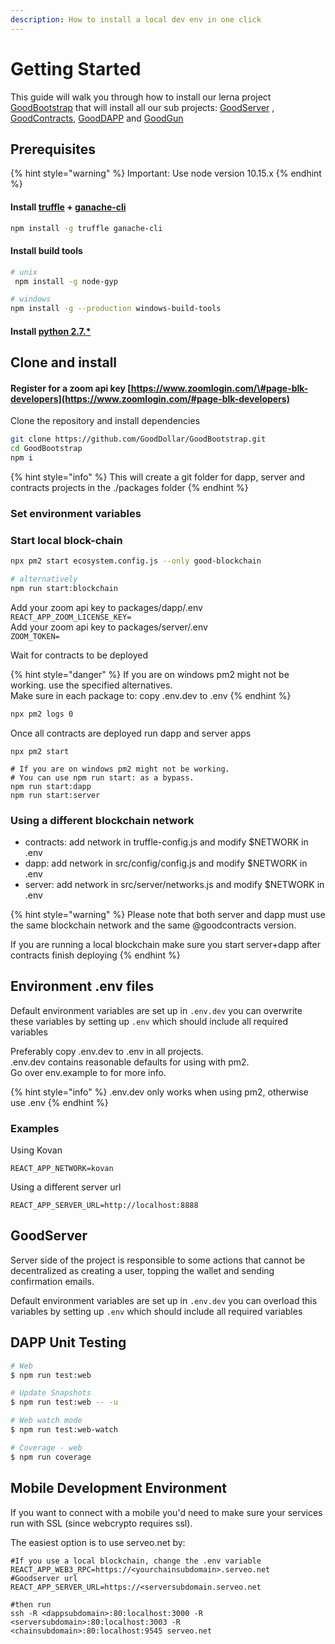 ```yaml
---
description: How to install a local dev env in one click
---
```


# Getting Started

This guide will walk you through how to install our lerna project [GoodBootstrap](https://github.com/GoodDollar/GoodBootstrap) that will install all our sub projects: [GoodServer](https://github.com/GoodDollar/GoodServer) , [​](https://github.com/GoodDollar/GoodContracts)  [GoodContracts](https://github.com/GoodDollar/GoodContracts), [GoodDAPP](https://github.com/GoodDollar/GoodDAPP) and [GoodGun](https://github.com/GoodDollar/GoodGun)

## Prerequisites

{% hint style="warning" %}
Important: Use node version 10.15.x
{% endhint %}

#### Install [truffle](https://truffleframework.com/truffle) + [ganache-cli](https://truffleframework.com/ganache)

```bash
npm install -g truffle ganache-cli 
```

#### Install build tools

```bash
# unix
 npm install -g node-gyp

# windows
npm install -g --production windows-build-tools
```

#### Install [python 2.7.\*](https://www.python.org/download/releases/2.7/)

## Clone and install

#### Register for a zoom api key [https://www.zoomlogin.com/\#page-blk-developers](https://www.zoomlogin.com/#page-blk-developers)

Clone the repository and install dependencies

```bash
git clone https://github.com/GoodDollar/GoodBootstrap.git
cd GoodBootstrap
npm i
```

{% hint style="info" %}
This will create a git folder for dapp, server and contracts projects in the ./packages folder
{% endhint %}

### Set environment variables

### Start local block-chain

```bash
npx pm2 start ecosystem.config.js --only good-blockchain

# alternatively 
npm run start:blockchain
```

Add your zoom api key to packages/dapp/.env   
`REACT_APP_ZOOM_LICENSE_KEY=`  
Add your zoom api key to packages/server/.env   
`ZOOM_TOKEN=`  


Wait for contracts to be deployed

{% hint style="danger" %}
If you are on windows pm2 might not be working. use the specified alternatives.  
Make sure in each package to: copy .env.dev to .env​
{% endhint %}

```bash
npx pm2 logs 0
```

Once all contracts are deployed run dapp and server apps

```text
npx pm2 start

# If you are on windows pm2 might not be working. 
# You can use npm run start: as a bypass. 
npm run start:dapp
npm run start:server
```

### Using a different blockchain network

* contracts: add network in truffle-config.js and modify $NETWORK in .env
* dapp: add network in src/config/config.js and modify $NETWORK in .env
* server: add network in src/server/networks.js and modify $NETWORK in .env

{% hint style="warning" %}
Please note that both server and dapp must use the same blockchain network and the same @goodcontracts version.

If you are running a local blockchain make sure you start server+dapp after contracts finish deploying
{% endhint %}

## Environment .env files

Default environment variables are set up in `.env.dev` you can overwrite these variables by setting up `.env` which should include all required variables

Preferably copy .env.dev to .env in all projects.  
.env.dev contains reasonable defaults for using with pm2.  
Go over env.example to for more info.

{% hint style="info" %}
.env.dev only works when using pm2, otherwise use .env
{% endhint %}

### Examples

Using Kovan

```text
REACT_APP_NETWORK=kovan
```

Using a different server url

```text
REACT_APP_SERVER_URL=http://localhost:8888
```

## GoodServer

Server side of the project is responsible to some actions that cannot be decentralized as creating a user, topping the wallet and sending confirmation emails.

Default environment variables are set up in `.env.dev` you can overload this variables by setting up `.env` which should include all required variables

## DAPP Unit Testing

```bash
# Web
$ npm run test:web

# Update Snapshots
$ npm run test:web -- -u

# Web watch mode
$ npm run test:web-watch

# Coverage - web
$ npm run coverage
```

## Mobile Development Environment

If you want to connect with a mobile you'd need to make sure your services run with SSL \(since webcrypto requires ssl\).

The easiest option is to use serveo.net by:

```text
#If you use a local blockchain, change the .env variable
REACT_APP_WEB3_RPC=https://<yourchainsubdomain>.serveo.net
#Goodserver url
REACT_APP_SERVER_URL=https://<serversubdomain.serveo.net

#then run
ssh -R <dappsubdomain>:80:localhost:3000 -R <serversubdomain>:80:localhost:3003 -R <chainsubdomain>:80:localhost:9545 serveo.net
```

